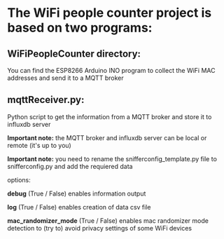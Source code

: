 # The WiFi people counter project is based on two programs:

## WiFiPeopleCounter directory:

You can find the ESP8266 Arduino INO program to collect the WiFi MAC addresses and send it to a MQTT broker

## mqttReceiver.py:

Python script to get the information from a MQTT broker and store it to influxdb server


**Important note:** the MQTT broker and influxdb server can be local or remote (it's up to you)

**Important note:** you need to rename the snifferconfig_template.py file to snifferconfig.py and add the requiered data

options:

**debug**  (True / False) enables information output

**log** (True / False) enables creation of data csv file

**mac_randomizer_mode** (True / False) enables mac randomizer mode detection to (try to) avoid privacy settings of some WiFi devices 
